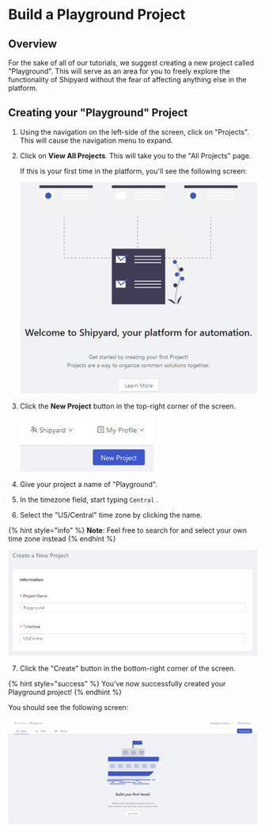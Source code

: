 # Build a Playground Project

## Overview

For the sake of all of our tutorials, we suggest creating a new project called "Playground". This will serve as an area for you to freely explore the functionality of Shipyard without the fear of affecting anything else in the platform.

## Creating your "Playground" Project

1. Using the navigation on the left-side of the screen, click on "Projects". This will cause the navigation menu to expand.
2. Click on **View All Projects**. This will take you to the "All Projects" page.  
  
   If this is your first time in the platform, you'll see the following screen:  


   ![](../.gitbook/assets/image%20%287%29%20%284%29.png)

  

3. Click the **New Project** button in the top-right corner of the screen.  


   ![](../.gitbook/assets/image%20%286%29%20%281%29.png)

4. Give your project a name of "Playground".
5. In the timezone field, start typing `Central` .
6. Select the "US/Central" time zone by clicking the name.

{% hint style="info" %}
**Note**: Feel free to search for and select your own time zone instead
{% endhint %}

![](../.gitbook/assets/image%20%2826%29.png)

7. Click the "Create" button in the bottom-right corner of the screen.

{% hint style="success" %}
You've now successfully created your Playground project!
{% endhint %}

 You should see the following screen:  


![](../.gitbook/assets/image%20%2816%29%20%281%29.png)



